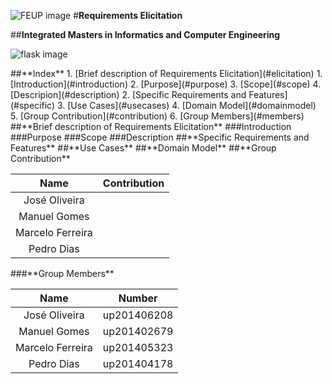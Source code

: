 ![FEUP image](https://sigarra.up.pt/feup/pt/WEB_GESSI_DOCS.download_file?p_name=F-370784536/logo_cores_oficiais.jpg)
#**Requirements Elicitation**

##**Integrated Masters in Informatics and Computer Engineering**

![flask image](http://flask.pocoo.org/static/logo/flask.png)

<a name="index"/>
##**Index**
1. [Brief description of Requirements Elicitation](#elicitation)
  1. [Introduction](#introduction)
  2. [Purpose](#purpose)
  3. [Scope](#scope)
  4. [Descripion](#description)
2. [Specific Requirements and Features](#specific)
3. [Use Cases](#usecases)
4. [Domain Model](#domainmodel)
5. [Group Contribution](#contribution)
6. [Group Members](#members)

<a name="elicitation"/>
##**Brief description of Requirements Elicitation**

<a name="introduction"/>
###Introduction

<a name="purpose"/>
###Purpose

<a name="scope"/>
###Scope


<a name="description"/>
###Description








<a name="specific"/>
##**Specific Requirements and Features**







<a name="usecases"/>
##**Use Cases**







<a name="domainmodel"/>
##**Domain Model**







<a name="contribution"/>
##**Group Contribution**

|Name|Contribution|
| :---: | :---: |
|José Oliveira| |
|Manuel Gomes| |
|Marcelo Ferreira| |
|Pedro Dias| |

<a name="members"/>
###**Group Members**

|Name|Number|
| :---: | :---: |
|José Oliveira|up201406208|
|Manuel Gomes|up201402679 |
|Marcelo Ferreira|up201405323|
|Pedro Dias|up201404178|
